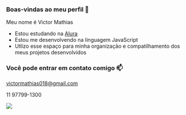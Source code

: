 ### Boas-vindas ao meu perfil 💙

Meu nome é Victor Mathias

- Estou estudando na [Alura](https://www.alura.com.br)
- Estou me desenvolvendo na linguagem JavaScript
- Utlizo esse espaço para minha organização e compatilhamento dos meus projetos desenvolvidos

### Você pode entrar em contato comigo 📫

victormathias018@gmail.com

11 97799-1300

![](https://media1.tenor.com/m/MH2ilp4rpuAAAAAd/aot-aot-eye.gif)
